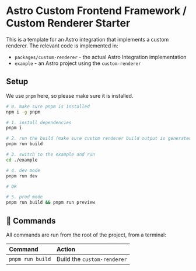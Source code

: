 # Astro Custom Frontend Framework / Custom Renderer Starter

This is a template for an Astro integration that implements a custom renderer. 
The relevant code is implemented in:

- `packages/custom-renderer` - the actual Astro Integration implementation
- `example` - an Astro project using the `custom-renderer` 

## Setup

We use `pnpm` here, so please make sure it is installed.

```bash
# 0. make sure pnpm is installed
npm i -g pnpm

# 1. install dependencies
pnpm i

# 2. run the build (make sure custom renderer build output is generated/resolvable)
pnpm run build

# 3. switch to the example and run
cd ./example

# 4. dev mode
pnpm run dev

# OR

# 5. prod mode 
pnpm run build && pnpm run preview

```

## 🧞 Commands

All commands are run from the root of the project, from a terminal:

| Command       | Action                                                                                                                                                                                                                           |
| :------------ | :------------------------------------------------------------------------------------------------------------------------------------------------------------------------------------------------------------------------------- |
| `pnpm run build` | Build the `custom-renderer`  |
